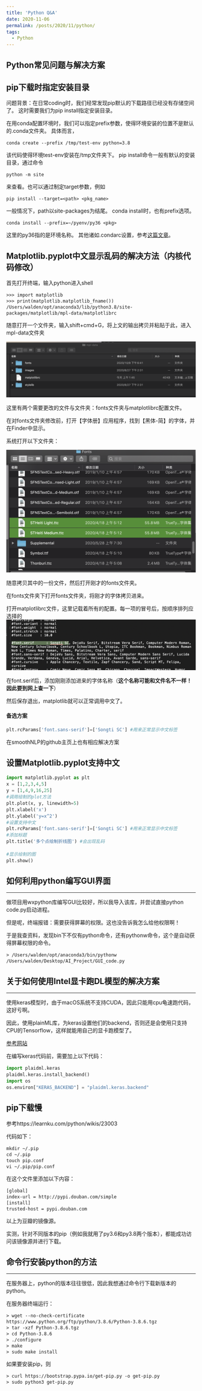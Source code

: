 ```yaml
---
title: 'Python Q&A'
date: 2020-11-06
permalink: /posts/2020/11/python/
tags:
  - Python
---
```


## Python常见问题与解决方案

## pip下载时指定安装目录

问题背景：在日常coding时，我们经常发现pip默认的下载路径已经没有存储空间了。
这时需要我们为pip install指定安装目录。

在用conda配置环境时，我们可以指定prefix参数，使得环境安装的位置不是默认的.conda文件夹。
具体而言，
```shell
conda create --prefix /tmp/test-env python=3.8
```
该代码使得环境test-env安装在/tmp文件夹下。
pip install命令一般有默认的安装目录，通过命令
```shell
python -m site
```
来查看。也可以通过制定target参数，例如
```shell
pip install --target=<path> <pkg_name>
```
一般情况下，path以site-packages为结尾。
conda install时，也有prefix选项。
```shell
conda install --prefix=~/pyenv/py36 <pkg>
```
这里的py36指的是环境名称。
其他诸如.condarc设置，参考[这篇文章](https://conda.io/projects/conda/en/latest/user-guide/configuration/use-condarc.html#specify-environment-directories-envs-dirs)。

## Matplotlib.pyplot中文显示乱码的解决方法（内核代码修改）

首先打开终端，输入python进入shell

```shell
>>> import matplotlib
>>> print(matplotlib.matplotlib_fname())
/Users/walden/opt/anaconda3/lib/python3.8/site-packages/matplotlib/mpl-data/matplotlibrc
```

随意打开一个文件夹，输入shift+cmd+G，将上文的输出拷贝并粘贴于此，进入mpl-data文件夹

![image-20201106130834436](/images/matplotlib/image-20201106130834436.png)

这里有两个需要更改的文件与文件夹：fonts文件夹与matplotlibrc配置文件。

在对fonts文件夹修改前，打开【字体册】应用程序，找到【黑体-简】的字体，并在Finder中显示。

系统打开以下文件夹：

![image-20201106131031290](/images/matplotlib/image-20201106131031290.png)

随意拷贝其中的一份文件，然后打开刚才的fonts文件夹。

在fonts文件夹下打开fonts文件夹，将刚才的字体拷贝进来。

打开matplotlibrc文件，这里记载着所有的配置。每一项的冒号后，按顺序排列应选择的![image-20201106131206243](/images/matplotlib/image-20201106131206243.png)

在font.serif后，添加刚刚添加进来的字体名称（**这个名称可能和文件名不一样！因此要到网上查一下**）

然后保存退出，matplotlib就可以正常调用中文了。

#### 备选方案

```python
plt.rcParams['font.sans-serif']=['Songti SC'] #用来正常显示中文标签
```

在smoothNLP的github主页上也有相应解决方案

## 设置Matplotlib.pyplot支持中文

```python
import matplotlib.pyplot as plt
x = [1,2,3,4,5]
y = [1,4,9,16,25]
#调用绘制的plot方法
plt.plot(x, y, linewidth=5)
plt.xlabel('x')
plt.ylabel('y=x^2')
#设置支持中文
plt.rcParams['font.sans-serif']=['Songti SC'] #用来正常显示中文标签
#添加标题
plt.title('多个点绘制折线图') #会出现乱码
 
#显示绘制的图
plt.show()
```

## 如何利用python编写GUI界面

***

做项目用wxpython库编写GUI比较好，所以我导入该库，并尝试直接python code.py启动进程。

但是呢，终端报错：需要获得屏幕的权限。这也没告诉我怎么给他权限啊！

于是我查资料，发现bin下不仅有python命令，还有pythonw命令，这个是自动获得屏幕权限的命令。

```shell
> /Users/walden/opt/anaconda3/bin/pythonw /Users/walden/Desktop/AI_Project/GUI_code.py
```

## 关于如何使用Intel显卡跑DL模型的解决方案

***

使用keras模型时，由于macOS系统不支持CUDA，因此只能用cpu龟速跑代码，这好亏啊。

因此，使用plainML库，为keras设置他们的backend，否则还是会使用只支持CPU的Tensorflow，这样就能用自己的显卡跑模型了。

[参考网站](https://blog.csdn.net/qq_32732581/article/details/104508743?utm_medium=distribute.pc_relevant.none-task-blog-BlogCommendFromMachineLearnPai2-2.channel_param&depth_1-utm_source=distribute.pc_relevant.none-task-blog-BlogCommendFromMachineLearnPai2-2.channel_param)

在编写keras代码前，需要加上以下代码：

```python
import plaidml.keras
plaidml.keras.install_backend()
import os
os.environ["KERAS_BACKEND"] = "plaidml.keras.backend"
```

## pip下载慢

参考https://learnku.com/python/wikis/23003

代码如下：

```shell
mkdir ~/.pip
cd ~/.pip
touch pip.conf
vi ~/.pip/pip.conf
```

在这个文件里添加以下内容：

```
[global]
index-url = http://pypi.douban.com/simple
[install]
trusted-host = pypi.douban.com
```

以上为豆瓣的镜像源。

实测，针对不同版本的pip（例如我就用了py3.6和py3.8两个版本），都能成功访问该镜像源并进行下载。

## 命令行安装python的方法

***

在服务器上，python的版本往往很低，因此我想通过命令行下载新版本的python。

在服务器终端运行：

```shell
> wget --no-check-certificate https://www.python.org/ftp/python/3.8.6/Python-3.8.6.tgz
> tar -xzf Python-3.8.6.tgz
> cd Python-3.8.6
> ./configure
> make
> sudo make install
```

如果要安装pip，则

```shell
> curl https://bootstrap.pypa.io/get-pip.py -o get-pip.py
> sudo python3 get-pip.py
```
